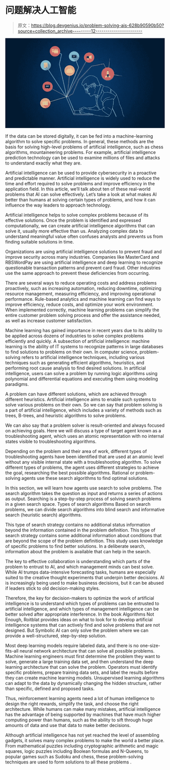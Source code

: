 # 问题解决人工智能

> 原文：<https://blog.devgenius.io/problem-solving-ais-628b90590b50?source=collection_archive---------12----------------------->

![](img/87c1dfd0ee7536e339f9dc56b2a339d9.png)

If the data can be stored digitally, it can be fed into a machine-learning algorithm to solve specific problems. In general, these methods are the basis for solving high-level problems of artificial intelligence, such as chess algorithms, mountaineering problems. For example, artificial intelligence prediction technology can be used to examine millions of files and attacks to understand exactly what they are.

Artificial intelligence can be used to provide cybersecurity in a proactive and predictable manner. Artificial intelligence is widely used to reduce the time and effort required to solve problems and improve efficiency in the application field. In this article, we’ll talk about ten of these real-world problems that AI can solve effectively. Let’s take a look at what makes AI better than humans at solving certain types of problems, and how it can influence the way leaders to approach technology.

Artificial intelligence helps to solve complex problems because of its effective solutions. Once the problem is identified and expressed computationally, we can create artificial intelligence algorithms that can solve it, usually more effective than us. Analyzing complex data to understand meaningful value often confuses analysts and prevents us from finding suitable solutions in time.

Organizations are using artificial intelligence solutions to prevent fraud and improve security across many industries. Companies like MasterCard and RBSWordPay are using artificial intelligence and deep learning to recognize questionable transaction patterns and prevent card fraud. Other industries use the same approach to prevent these deficiencies from occurring.

There are several ways to reduce operating costs and address problems proactively, such as increasing automation, reducing downtime, optimizing resource management, measuring efficiency, and improving operational performance. Rule-based analytics and machine learning can find ways to improve efficiency, reduce costs, and optimize your work environment. When implemented correctly, machine learning problems can simplify the entire customer problem solving process and offer the assistance needed, as well as increase customer satisfaction.

Machine learning has gained importance in recent years due to its ability to be applied across dozens of industries to solve complex problems efficiently and quickly. A subsection of artificial intelligence: machine learning is the ability of IT systems to recognize patterns in large databases to find solutions to problems on their own. In computer science, problem-solving refers to artificial intelligence techniques, including various techniques such as generating efficient algorithms, heuristics, and performing root cause analysis to find desired solutions. In artificial intelligence, users can solve a problem by running logic algorithms using polynomial and differential equations and executing them using modeling paradigms.

A problem can have different solutions, which are achieved through different heuristics. Artificial intelligence aims to enable such systems to solve various problems on their own. So we can say that problem solving is a part of artificial intelligence, which includes a variety of methods such as trees, B-trees, and heuristic algorithms to solve problems.

We can also say that a problem solver is result-oriented and always focused on achieving goals. Here we will discuss a type of target agent known as a troubleshooting agent, which uses an atomic representation with no internal states visible to troubleshooting algorithms.

Depending on the problem and their area of ​​work, different types of troubleshooting agents have been identified that are used at an atomic level without any visible internal state with a troubleshooting algorithm. To solve different types of problems, the agent uses different strategies to achieve the goal, researching the best possible algorithms. Rational or problem-solving agents use these search algorithms to find optimal solutions.

In this section, we will learn how agents use search to solve problems. The search algorithm takes the question as input and returns a series of actions as output. Searching is a step-by-step process of solving search problems in a given search space. Types of search algorithms Based on search problems, we can divide search algorithms into blind search and informative search (heuristic search) algorithms.

This type of search strategy contains no additional status information beyond the information contained in the problem definition. This type of search strategy contains some additional information about conditions that are beyond the scope of the problem definition. This study uses knowledge of specific problems to find better solutions. In a deliberate search, information about the problem is available that can help in the search.

The key to effective collaboration is understanding which parts of the problem to entrust to AI, and which management minds can best solve. While AI trumps data-intensive forecasting tasks, humans are especially suited to the creative thought experiments that underpin better decisions. AI is increasingly being used to make business decisions, but it can be abused if leaders stick to old decision-making styles.

Therefore, the key for decision-makers to optimize the work of artificial intelligence is to understand which types of problems can be entrusted to artificial intelligence, and which types of management intelligence can be better solved after appropriate interference. In the book Algorithms Not Enough, Roitblat provides ideas on what to look for to develop artificial intelligence systems that can actively find and solve problems that are not designed. But Symbolic AI can only solve the problem where we can provide a well-structured, step-by-step solution.

Most deep learning models require labeled data, and there is no one-size-fits-all neural network architecture that can solve all possible problems. Machine learning engineers must first determine the problem they want to solve, generate a large training data set, and then understand the deep learning architecture that can solve the problem. Operators must identify specific problems, prepare training data sets, and label the results before they can create machine learning models. Unsupervised learning algorithms can adapt to the data by dynamically changing the hidden structure, rather than specific, defined and proposed tasks.

Thus, reinforcement learning agents need a lot of human intelligence to design the right rewards, simplify the task, and choose the right architecture. While humans can make many mistakes, artificial intelligence has the advantage of being supported by machines that have much higher computing power than humans, such as the ability to sift through huge amounts of data and use that data to make better decisions.

Although artificial intelligence has not yet reached the level of assembling gadgets, it solves many complex problems to make the world a better place. From mathematical puzzles including cryptographic arithmetic and magic squares, logic puzzles including Boolean formulas and N-Queens, to popular games such as Sudoku and chess, these problem-solving techniques are used to form solutions to all these problems .